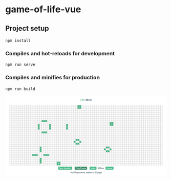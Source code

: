# game-of-life-vue

## Project setup
```
npm install
```

### Compiles and hot-reloads for development
```
npm run serve
```

### Compiles and minifies for production
```
npm run build
```
![alt text](https://raw.githubusercontent.com/earthshakira/fuzzy-eureka/master/game-of-life-vue/screenshots/screenshot.png)